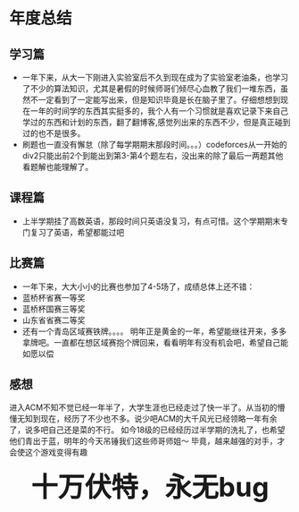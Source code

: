 # 年度总结
## 学习篇
- 一年下来，从大一下刚进入实验室后不久到现在成为了实验室老油条，也学习了不少的算法知识，尤其是暑假的时候师哥们倾尽心血教了我们一堆东西，虽然不一定看到了一定能写出来，但是知识毕竟是长在脑子里了。仔细想想到现在一年的时间学的东西其实挺多的，我个人有一个习惯就是喜欢记录下来自己学过的东西和计划的东西，翻了翻博客,感觉列出来的东西不少，但是真正碰到过的也不是很多。
- 刷题也一直没有懈怠（除了每学期期末那段时间。。。）codeforces从一开始的div2只能出前2个到能出到第3-第4个题左右，没出来的除了最后一两题其他看题解也能理解了。 

## 课程篇
- 上半学期挂了高数英语，那段时间只英语没复习，有点可惜。这个学期期末专门复习了英语，希望都能过吧
## 比赛篇
- 一年下来，大大小小的比赛也参加了4-5场了，成绩总体上还不错：
- 蓝桥杯省赛一等奖
- 蓝桥杯国赛三等奖
- 山东省省赛二等奖
- 还有一个青岛区域赛铁牌。。。。
明年正是黄金的一年，希望能继往开来，多多拿牌吧。一直都在想区域赛抱个牌回来，看看明年有没有机会吧，希望自己能如愿以偿
## 感想
进入ACM不知不觉已经一年半了，大学生涯也已经走过了快一半了。从当初的懵懂无知到现在，经历了不少也不多。说少吧ACM的大千风光已经领略一年有余了，说多吧自己还是菜的不行。
如今18级的已经经历过半学期的洗礼了，也希望他们青出于蓝，明年的今天吊锤我们这些师哥师姐～
毕竟，越来越强的对手，才会使这个游戏变得有趣

<font size=21><center>**十万伏特，永无bug**</font>
